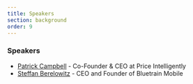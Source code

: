 ```yaml
---
title: Speakers
section: background
order: 9
---
```


### Speakers

* [Patrick Campbell](www.linkedin.com/in/patrickccampbell‎) - Co-Founder & CEO at Price Intelligently
* [Steffan Berelowitz](www.linkedin.com/in/steffanberelowitz‎) - CEO and Founder of Bluetrain Mobile